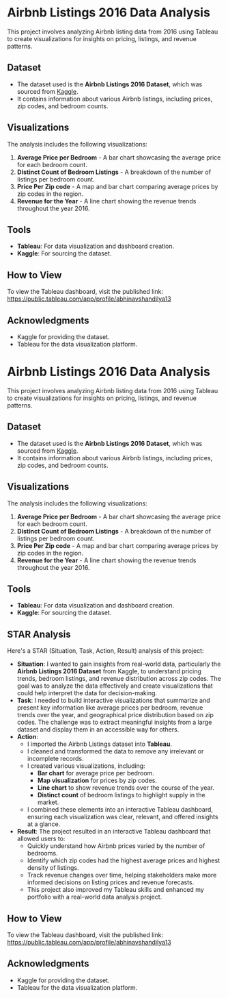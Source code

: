 # Airbnb Listings 2016 Data Analysis

This project involves analyzing Airbnb listing data from 2016 using Tableau to create visualizations for insights on pricing, listings, and revenue patterns.

## Dataset

- The dataset used is the **Airbnb Listings 2016 Dataset**, which was sourced from [Kaggle](https://www.kaggle.com/datasets/).
- It contains information about various Airbnb listings, including prices, zip codes, and bedroom counts.

## Visualizations

The analysis includes the following visualizations:

1. **Average Price per Bedroom** - A bar chart showcasing the average price for each bedroom count.
2. **Distinct Count of Bedroom Listings** - A breakdown of the number of listings per bedroom count.
3. **Price Per Zip code** - A map and bar chart comparing average prices by zip codes in the region.
4. **Revenue for the Year** - A line chart showing the revenue trends throughout the year 2016.

## Tools

- **Tableau**: For data visualization and dashboard creation.
- **Kaggle**: For sourcing the dataset.

## How to View

To view the Tableau dashboard, visit the published link: https://public.tableau.com/app/profile/abhinavshandilya13

## Acknowledgments

- Kaggle for providing the dataset.
- Tableau for the data visualization platform.

# Airbnb Listings 2016 Data Analysis

This project involves analyzing Airbnb listing data from 2016 using Tableau to create visualizations for insights on pricing, listings, and revenue patterns.

## Dataset

- The dataset used is the **Airbnb Listings 2016 Dataset**, which was sourced from [Kaggle](https://www.kaggle.com/datasets/).
- It contains information about various Airbnb listings, including prices, zip codes, and bedroom counts.

## Visualizations

The analysis includes the following visualizations:

1. **Average Price per Bedroom** - A bar chart showcasing the average price for each bedroom count.
2. **Distinct Count of Bedroom Listings** - A breakdown of the number of listings per bedroom count.
3. **Price Per Zip code** - A map and bar chart comparing average prices by zip codes in the region.
4. **Revenue for the Year** - A line chart showing the revenue trends throughout the year 2016.

## Tools

- **Tableau**: For data visualization and dashboard creation.
- **Kaggle**: For sourcing the dataset.

## STAR Analysis

Here's a STAR (Situation, Task, Action, Result) analysis of this project:

- **Situation**: I wanted to gain insights from real-world data, particularly the **Airbnb Listings 2016 Dataset** from Kaggle, to understand pricing trends, bedroom listings, and revenue distribution across zip codes. The goal was to analyze the data effectively and create visualizations that could help interpret the data for decision-making.
- **Task**: I needed to build interactive visualizations that summarize and present key information like average prices per bedroom, revenue trends over the year, and geographical price distribution based on zip codes. The challenge was to extract meaningful insights from a large dataset and display them in an accessible way for others.
- **Action**:
    - I imported the Airbnb Listings dataset into **Tableau**.
    - I cleaned and transformed the data to remove any irrelevant or incomplete records.
    - I created various visualizations, including:
        - **Bar chart** for average price per bedroom.
        - **Map visualization** for prices by zip codes.
        - **Line chart** to show revenue trends over the course of the year.
        - **Distinct count** of bedroom listings to highlight supply in the market.
    - I combined these elements into an interactive Tableau dashboard, ensuring each visualization was clear, relevant, and offered insights at a glance.
- **Result**: The project resulted in an interactive Tableau dashboard that allowed users to:
    - Quickly understand how Airbnb prices varied by the number of bedrooms.
    - Identify which zip codes had the highest average prices and highest density of listings.
    - Track revenue changes over time, helping stakeholders make more informed decisions on listing prices and revenue forecasts.
    - This project also improved my Tableau skills and enhanced my portfolio with a real-world data analysis project.

## How to View

To view the Tableau dashboard, visit the published link: https://public.tableau.com/app/profile/abhinavshandilya13

## Acknowledgments

- Kaggle for providing the dataset.
- Tableau for the data visualization platform.
